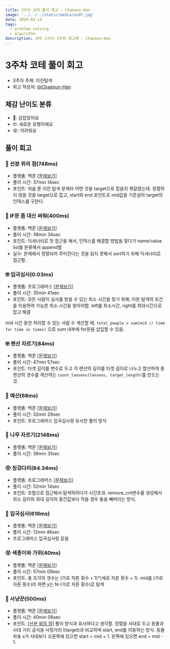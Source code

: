 ```yaml
---
title: 3주차 코테 풀이 회고 - Chaeeun-Han
image: '../../../static/media/asdf.jpg'
date: 2024-03-14
tags:
  - problem solving
  - algorithm
description: 코테 스터디 3주차 회고록 - Chaeeun-Han
---
```

# 3주차 코테 풀이 회고
- 3주차 주제: 이진탐색
- 회고 작성자: [@Chaeeun-Han](https://github.com/chaeeun-Han)

## 체감 난이도 분류
- 🥳: 감잡았어요
- 🤓: 새로운 유형이에요
- 😵: 어려워요

## 풀이 회고

### 🥳 선분 위의 점(748ms)
- 플랫폼: 백준 [[문제보기]](https://www.acmicpc.net/problem/11663)
- 풀이 시간: 37min 14sec
- 포인트: 처음 푼 이진 탐색 문제라 어떤 것을 target으로 잡을지 헷갈렸는데.
정렬하지 않을 것을 target으로 잡고, start와 end 포인트로 mid값을 기준삼아 target의 인덱스를 구한다.

### 🥳 IF문 좀 대신 써줘(400ms)
- 플랫폼: 백준 [[문제보기]](https://www.acmicpc.net/problem/19637)
- 풀이 시간: 38min 34sec
- 포인트: 딕셔너리로 첫 접근을 해서, 인덱스를 해결할 방법을 찾다가 name/value list를 분류해서 append함
- 실수: 문제에서 정렬되어 주어진다는 것을 읽지 못해서 sort하기 위해 딕셔너리로 접근함.

### 🤓 입국심사(0.03ms)
- 플랫폼: 프로그래머스 [[문제보기]](https://school.programmers.co.kr/learn/courses/30/lessons/43238)
- 풀이 시간: 35min 41sec
- 포인트: 모든 사람이 심사를 받을 수 있는 최소 시간을 찾기 위해, 이분 탐색의 조건을 이용하여 가능한 최소 시간을 찾아야함. left를 최소시간, right를 최대시간으로 잡고 해결

mid 시간 동안 처리할 수 있는 사람 수 계산할 때, `total_people = sum(mid // time for time in times)` 으로 sum 내부에 for문을 삽입할 수 있음.

### 🤓 랜선 자르기(84ms)
- 플랫폼: 백준 [[문제보기]](https://www.acmicpc.net/problem/1654)
- 풀이 시간: 47min 57sec
- 포인트: 타겟 길이를 변수로 두고 각 랜선의 길이를 타겟 길이로 나누고 합산하여 총 랜선의 갯수를 계산하는 `count_lansens(lansens, target_length)`를 만드는 것.

### 🥳 예산(68ms)
- 플랫폼: 백준 [[문제보기]](https://www.acmicpc.net/problem/2512)
- 풀이 시간: 32min 29sec
- 포인트: 프로그래머스 입국심사랑 유사한 풀이 방식

### 🥳 나무 자르기(2148ms)
- 플랫폼: 백준 [[문제보기]](https://www.acmicpc.net/problem/2805)
- 풀이 시간: 36min 31sec

### 😵 징검다리(84.34ms)
- 플랫폼: 프로그래머스 [[문제보기]](https://school.programmers.co.kr/learn/courses/30/lessons/43236)
- 풀이 시간: 52min 14sec
- 포인트: 조합으로 접근해서 탐색하려다가 시간초과. remove_cnt변수를 생성해서 최소 길이와 최대 길이의 중간값보다 작을 경우 돌을 빼버리는 방식.

### 🥳 입국심사(616ms)
- 플랫폼: 백준 [[문제보기]](https://www.acmicpc.net/problem/3079)
- 풀이 시간: 12min 46sec
- 프로그래머스 입국심사랑 같음 

### 😵 색종이와 가위(40ms)
- 플랫폼: 백준 [[문제보기]](https://www.acmicpc.net/problem/20444)
- 풀이 시간: 57min 09sec
- 포인트: 총 조각의 갯수는 (가로 자른 횟수 + 1)*(세로 자른 횟수 + 1).
mid를 (가로자른 횟수)라 하면 y는 N-(가로 자른 횟수)로 탐색

### 🥳 사냥꾼(500ms)
- 플랫폼: 백준 [[문제보기]](https://www.acmicpc.net/problem/8983)
- 풀이 시간: 40min 08sec
- 포인트: [[선분 위의 점]](https://www.acmicpc.net/problem/11663) 풀이 방식과 유사하다고 생각함.
정렬을 사대로 두고 동물과 사대 거리 공식을 사정거리 l(target)과 비교하며 start, end를 이동하는 방식.
동물 좌표 x가 사대보다 오른쪽에 있으면 start = mid + 1. 왼쪽에 있으면 end = mid - 1. 